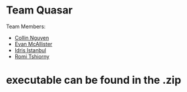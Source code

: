 # Team Quasar
Team Members: 
- [Collin Nguyen](mailto:collin7@uw.edu)
- [Evan McAllister](mailto:mcalliem@uw.edu)
- [Idris Istanbul](mailto:idrisi@uw.edu)
- [Romi Tshiorny](mailto:romit@uw.edu)

# executable can be found in the .zip
